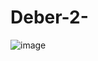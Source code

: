 # Deber-2-

![image](https://user-images.githubusercontent.com/84789986/170463860-1443c505-7842-43d2-871d-1243a2589191.png)
